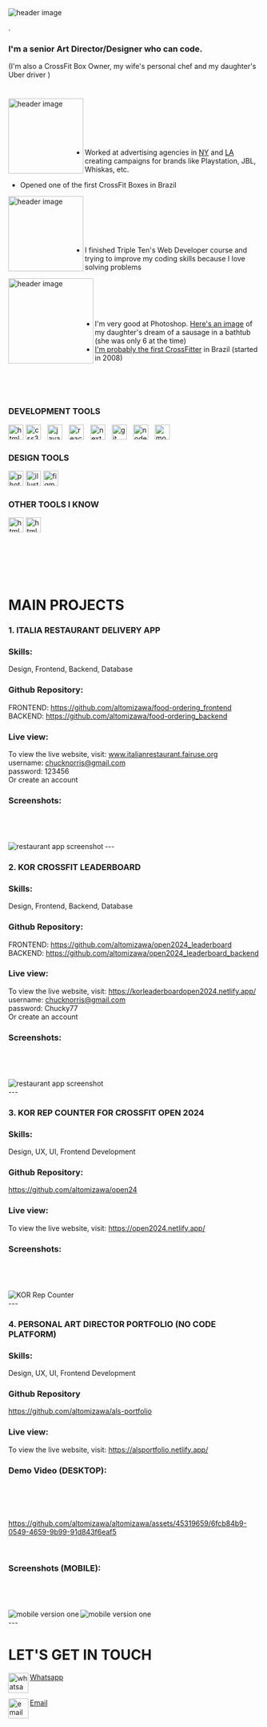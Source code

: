 <img align='left' alt='header image' src="./github__header-image.svg" />
</br>

.

### I'm a senior Art Director/Designer who can code.
(I'm also a CrossFit Box Owner, my wife's personal chef and my daughter's Uber driver )

#

<img align='left' alt='header image' width="150px" src="./my-past.svg" />

</br>
</br>
</br>
</br>
</br>

  - Worked at advertising agencies in [NY](https://www.bartleboglehegarty.com/new-york) and [LA](https://www.tbwachiatdayla.com/) creating campaigns for brands like Playstation, JBL, Whiskas, etc.

  - Opened one of the first CrossFit Boxes in Brazil

<img align='left' alt='header image' width="150px" src="./currently.svg" />

</br>
</br>
</br>
</br>
</br>


  - I finished Triple Ten's Web Developer course and trying to improve my coding skills because I love solving problems

<img align='left' alt='header image' width="170px" src="./fun-facts.svg" />

</br>
</br>
</br>
</br>


  - I'm very good at Photoshop. [Here's an image](https://www.instagram.com/p/CZdjcets-qA/?utm_source=ig_web_copy_link&igsh=MzRlODBiNWFlZA==) of my daughter's dream of a sausage in a bathtub (she was only 6 at the time)
  - [I'm probably the first CrossFitter](https://www.instagram.com/p/BXqbBkjBOeo/?utm_source=ig_web_copy_link&igsh=MzRlODBiNWFlZA==) in Brazil (started in 2008)

</br>
</br>
</br>


### DEVELOPMENT TOOLS
<img align='left' alt='html logo' width='30px' style="padding-right:2px;" src="https://cdn.jsdelivr.net/gh/devicons/devicon@latest/icons/html5/html5-original.svg" />
<img align='left' alt='css3 logo' width='30px' style="padding-right:10px;" src="https://cdn.jsdelivr.net/gh/devicons/devicon@latest/icons/css3/css3-original.svg" />
<img align='left' alt='javascript logo' width='30px' style="padding-right:10px;" src="https://cdn.jsdelivr.net/gh/devicons/devicon@latest/icons/javascript/javascript-original.svg" />
<img align='left' alt='react logo' width='30px' style="padding-right:10px;" src="https://cdn.jsdelivr.net/gh/devicons/devicon@latest/icons/react/react-original.svg" />
<img align='left' alt='next js logo' width='30px' style="padding-right:10px;" src="https://cdn.jsdelivr.net/gh/devicons/devicon@latest/icons/nextjs/nextjs-original.svg" />
<img align='left' alt='git logo' width='30px' style="padding-right:10px;" src="https://cdn.jsdelivr.net/gh/devicons/devicon@latest/icons/git/git-original.svg" />
<img align='left' alt='node logo' width='30px' style="padding-right:10px;" src="https://cdn.jsdelivr.net/gh/devicons/devicon@latest/icons/nodejs/nodejs-plain-wordmark.svg" />
<img align='left' alt='mongo db logo' height='30px' src="https://cdn.jsdelivr.net/gh/devicons/devicon@latest/icons/mongodb/mongodb-plain-wordmark.svg" />
        
</br>

#

### DESIGN TOOLS
<img align='left' alt='photoshop logo' width='30px' style="padding-right:2px;" src="https://cdn.jsdelivr.net/gh/devicons/devicon@latest/icons/photoshop/photoshop-original.svg" />
<img align='left' alt='illustrator logo' width='30px' style="padding-right:2px;" src="https://cdn.jsdelivr.net/gh/devicons/devicon@latest/icons/illustrator/illustrator-plain.svg" />
<img align='left' alt='figma logo' width='30px' style="padding-right:2px;" src="https://cdn.jsdelivr.net/gh/devicons/devicon@latest/icons/figma/figma-original.svg" />

</br>

#


### OTHER TOOLS I KNOW
<img align='left' alt='html logo' width='30px' style="padding-right:2px;" src="https://upload.wikimedia.org/wikipedia/commons/thumb/archive/9/90/20211228192034%21DaVinci_Resolve_17_logo.svg/120px-DaVinci_Resolve_17_logo.svg.png" />
<img align='left' alt='html logo' width='30px' style="padding-right:2px;" src="https://upload.wikimedia.org/wikipedia/commons/thumb/0/0c/Blender_logo_no_text.svg/120px-Blender_logo_no_text.svg.png" />

</br>
</br>
</br>
</br>
</br>
</br>
</br>

# MAIN PROJECTS

### 1. ITALIA RESTAURANT DELIVERY APP

### Skills:
Design, Frontend, Backend, Database

### Github Repository:
FRONTEND: https://github.com/altomizawa/food-ordering_frontend
</br>
BACKEND: https://github.com/altomizawa/food-ordering_backend

### Live view:
To view the live website, visit: www.italianrestaurant.fairuse.org
</br> username: chucknorris@gmail.com </br> password: 123456
</br>
Or create an account

### Screenshots:
#
</br>
</br>
<img align='left' alt='restaurant app screenshot' src="./restaurant app.png">
---


### 2. KOR CROSSFIT LEADERBOARD

### Skills:
Design, Frontend, Backend, Database

### Github Repository:
FRONTEND: https://github.com/altomizawa/open2024_leaderboard
</br>
BACKEND: https://github.com/altomizawa/open2024_leaderboard_backend

### Live view:
To view the live website, visit: https://korleaderboardopen2024.netlify.app/
</br> username: chucknorris@gmail.com </br> password: Chucky77
</br>
Or create an account

### Screenshots:
#
</br>
</br>
<img align='left' alt='restaurant app screenshot' src="./kor leaderboard.png">
</br>
---


### 3. KOR REP COUNTER FOR CROSSFIT OPEN 2024
### Skills:
Design, UX, UI, Frontend Development

### Github Repository:
https://github.com/altomizawa/open24

### Live view:
To view the live website, visit: https://open2024.netlify.app/

### Screenshots:
#
</br>
</br>
<img align='left' alt='KOR Rep Counter' src="./rep counter.png">
</br>
---


### 4. PERSONAL ART DIRECTOR PORTFOLIO (NO CODE PLATFORM)
### Skills:
Design, UX, UI, Frontend Development

### Github Repository
https://github.com/altomizawa/als-portfolio

### Live view:
To view the live website, visit: https://alsportfolio.netlify.app/

### Demo Video (DESKTOP):
#
</br>
</br>

https://github.com/altomizawa/altomizawa/assets/45319659/6fcb84b9-0549-4659-9b99-91d843f6eaf5


</br>

### Screenshots (MOBILE):
#
</br>
</br>
<img align='left' alt='mobile version one' src="./Mobile1.png">
<img align='left' alt='mobile version one' src="./Mobile2.png">
</br>
---

# LET'S GET IN TOUCH

<a href="https://wa.me/5561998133337"><img align='left' alt='whatsapp logo' width="40px" src="./WhatsApp.svg" /> Whatsapp</a>
</br>
</br>
</br>
<a href="mailto:alyssontomizawa@hotmail.com?subject=Let's talk business"><img align='left' alt='email icon' width="40px" src="./email.svg" /> Email</a>





